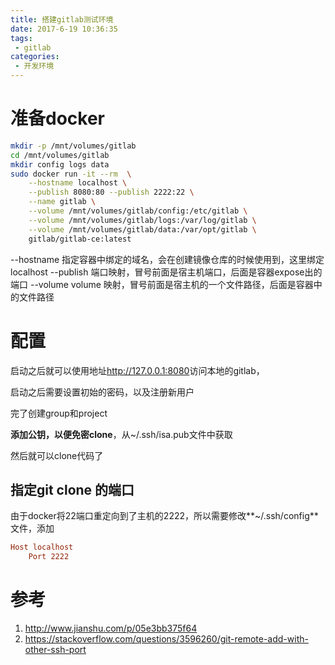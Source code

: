 ```yaml
---
title: 搭建gitlab测试环境
date: 2017-6-19 10:36:35
tags:
 - gitlab
categories:
 - 开发环境
---
```


# 准备docker
``` bash
mkdir -p /mnt/volumes/gitlab
cd /mnt/volumes/gitlab
mkdir config logs data
sudo docker run -it --rm  \
    --hostname localhost \
    --publish 8080:80 --publish 2222:22 \
    --name gitlab \
    --volume /mnt/volumes/gitlab/config:/etc/gitlab \
    --volume /mnt/volumes/gitlab/logs:/var/log/gitlab \
    --volume /mnt/volumes/gitlab/data:/var/opt/gitlab \
    gitlab/gitlab-ce:latest
```

> 
--hostname
指定容器中绑定的域名，会在创建镜像仓库的时候使用到，这里绑定localhost
--publish
端口映射，冒号前面是宿主机端口，后面是容器expose出的端口
--volume
volume 映射，冒号前面是宿主机的一个文件路径，后面是容器中的文件路径

# 配置
启动之后就可以使用地址<http://127.0.0.1:8080>访问本地的gitlab，

启动之后需要设置初始的密码，以及注册新用户

完了创建group和project

**添加公钥，以便免密clone**，从~/.ssh/isa.pub文件中获取

然后就可以clone代码了

## 指定git clone 的端口
由于docker将22端口重定向到了主机的2222，所以需要修改**~/.ssh/config**文件，添加
``` ini
Host localhost
    Port 2222
```

# 参考
1. <http://www.jianshu.com/p/05e3bb375f64>
2. <https://stackoverflow.com/questions/3596260/git-remote-add-with-other-ssh-port>
